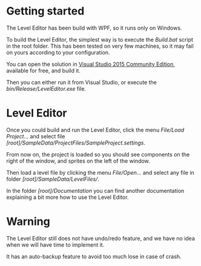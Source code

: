 # Getting started

The Level Editor has been build with WPF, so it runs only on Windows.

To build the Level Editor, the simplest way is to execute the *Build.bat* script in the root folder.
This has been tested on very few machines, so it may fail on yours according to your configuration.

You can open the solution in [Visual Studio 2015 Community Edition](https://www.visualstudio.com/products/visual-studio-community-vs), available for free, and build it.

Then you can either run it from Visual Studio, or execute the *bin/Release/LevelEditor.exe* file.

# Level Editor

Once you could build and run the Level Editor, click the menu *File/Load Project...* and select file *[root]/SampleData/ProjectFiles/SampleProject.settings*.

From now on, the project is loaded so you should see components on the right of the window, and sprites on the left of the window.

Then load a level file by clicking the menu *File/Open...* and select any file in folder *[root]/SampleData/LevelFiles/*.

In the folder *[root]/Documentation* you can find another documentation explaining a bit more how to use the Level Editor.

# Warning

The Level Editor still does not have undo/redo feature, and we have no idea when we will have time to implement it.

It has an auto-backup feature to avoid too much lose in case of crash.
